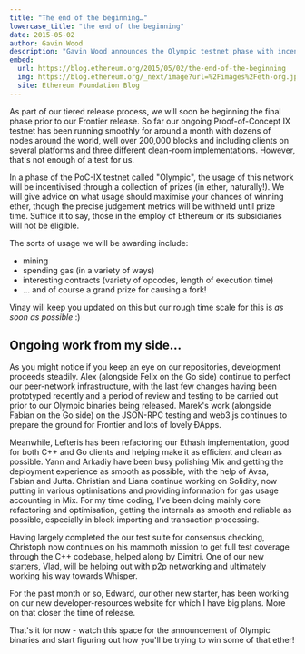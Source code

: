 ```yaml
---
title: "The end of the beginning…"
lowercase_title: "the end of the beginning"
date: 2015-05-02
author: Gavin Wood
description: "Gavin Wood announces the Olympic testnet phase with incentivized testing before the Frontier release, offering prizes for mining, gas usage, and finding bugs"
embed:
  url: https://blog.ethereum.org/2015/05/02/the-end-of-the-beginning
  img: https://blog.ethereum.org/_next/image?url=%2Fimages%2Feth-org.jpeg&w=1080&q=75
  site: Ethereum Foundation Blog
---
```


As part of our tiered release process, we will soon be beginning the final phase prior to our Frontier release. So far our ongoing Proof-of-Concept IX testnet has been running smoothly for around a month with dozens of nodes around the world, well over 200,000 blocks and including clients on several platforms and three different clean-room implementations. However, that's not enough of a test for us.

In a phase of the PoC-IX testnet called "Olympic", the usage of this network will be incentivised through a collection of prizes (in ether, naturally!). We will give advice on what usage should maximise your chances of winning ether, though the precise judgement metrics will be withheld until prize time. Suffice it to say, those in the employ of Ethereum or its subsidiaries will not be eligible.

The sorts of usage we will be awarding include:

* mining
* spending gas (in a variety of ways)
* interesting contracts (variety of opcodes, length of execution time)
* ... and of course a grand prize for causing a fork!

Vinay will keep you updated on this but our rough time scale for this is *as soon as possible* :)

## Ongoing work from my side...

As you might notice if you keep an eye on our repositories, development proceeds steadily. Alex (alongside Felix on the Go side) continue to perfect our peer-network infrastructure, with the last few changes having been prototyped recently and a period of review and testing to be carried out prior to our Olympic binaries being released. Marek's work (alongside Fabian on the Go side) on the JSON-RPC testing and web3.js continues to prepare the ground for Frontier and lots of lovely ÐApps.

Meanwhile, Lefteris has been refactoring our Ethash implementation, good for both C++ and Go clients and helping make it as efficient and clean as possible. Yann and Arkadiy have been busy polishing Mix and getting the deployment experience as smooth as possible, with the help of Avsa, Fabian and Jutta. Christian and Liana continue working on Solidity, now putting in various optimisations and providing information for gas usage accounting in Mix. For my time coding, I've been doing mainly core refactoring and optimisation, getting the internals as smooth and reliable as possible, especially in block importing and transaction processing.

Having largely completed the our test suite for consensus checking, Christoph now continues on his mammoth mission to get full test coverage through the C++ codebase, helped along by Dimitri. One of our new starters, Vlad, will be helping out with p2p networking and ultimately working his way towards Whisper.

For the past month or so, Edward, our other new starter, has been working on our new developer-resources website for which I have big plans. More on that closer the time of release.

That's it for now - watch this space for the announcement of Olympic binaries and start figuring out how you'll be trying to win some of that ether!
